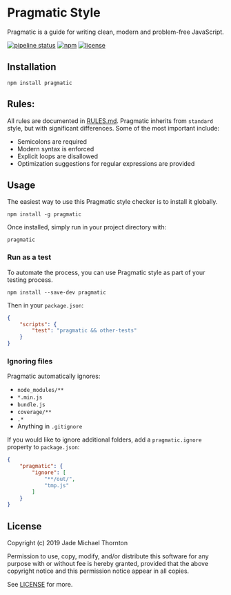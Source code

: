 # Pragmatic Style

Pragmatic is a guide for writing clean, modern and problem-free JavaScript.

[![pipeline status](https://gitlab.com/thornjad/pragmatic-style/badges/master/pipeline.svg?style=flat-square)](https://gitlab.com/thornjad/pragmatic-style/commits/master)
[![npm](https://img.shields.io/npm/v/pragmatic-style.svg?style=flat-square)](https://www.npmjs.com/package/pragmatic-style)
[![license](https://img.shields.io/badge/license-ISC-blue.svg?style=flat-square)](https://gitlab.com/thornjad/pragmatic-style/blob/master/LICENSE)

## Installation

```
npm install pragmatic
```

## Rules:

All rules are documented in [RULES.md](./RULES.md). Pragmatic inherits from `standard` style, but with significant differences. Some of the most important include:

- Semicolons are required
- Modern syntax is enforced
- Explicit loops are disallowed
- Optimization suggestions for regular expressions are provided

## Usage

The easiest way to use this Pragmatic style checker is to install it globally.

```shell
npm install -g pragmatic
```

Once installed, simply run in your project directory with:

```shell
pragmatic
```

### Run as a test

To automate the process, you can use Pragmatic style as part of your testing process.

```shell
npm install --save-dev pragmatic
```

Then in your `package.json`:

```json
{
	"scripts": {
		"test": "pragmatic && other-tests"
	}
}
```

### Ignoring files

Pragmatic automatically ignores:

- `node_modules/**`
- `*.min.js`
- `bundle.js`
- `coverage/**`
- `.*`
- Anything in `.gitignore`

If you would like to ignore additional folders, add a `pragmatic.ignore` property to `package.json`:

```json
{
	"pragmatic": {
		"ignore": [
			"**/out/",
			"tmp.js"
		]
	}
}
```

## License

Copyright (c) 2019 Jade Michael Thornton

Permission to use, copy, modify, and/or distribute this software for any purpose
with or without fee is hereby granted, provided that the above copyright notice
and this permission notice appear in all copies.

See [LICENSE](./LICENSE) for more.
